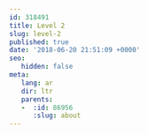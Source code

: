 ```yaml
---
id: 318491
title: Level 2
slug: level-2
published: true
date: '2018-06-20 21:51:09 +0000'
seo:
   hidden: false
meta:
   lang: ar
   dir: ltr
   parents:
   -  :id: 86956
      :slug: about
---
```


